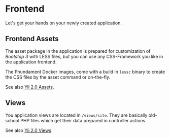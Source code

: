 Frontend
========

Let's get your hands on your newly created application.

Frontend Assets
---------------

The asset package in the application is prepared for customization of *Bootstap 3* with LESS files, but you can use any CSS-Framework you like in the application frontend.

The Phundament Docker images, come with a build in `lessc` binary to create the CSS files by the asset command or on-the-fly.

See also [Yii 2.0 Assets](http://www.yiiframework.com/doc-2.0/guide-structure-assets.html).

Views
-----

You application views are located in `/views/site`. They are basically old-school PHP files which get their data
prepared in controller actions.

See also [Yii 2.0 Views](http://www.yiiframework.com/doc-2.0/guide-structure-views.html).
